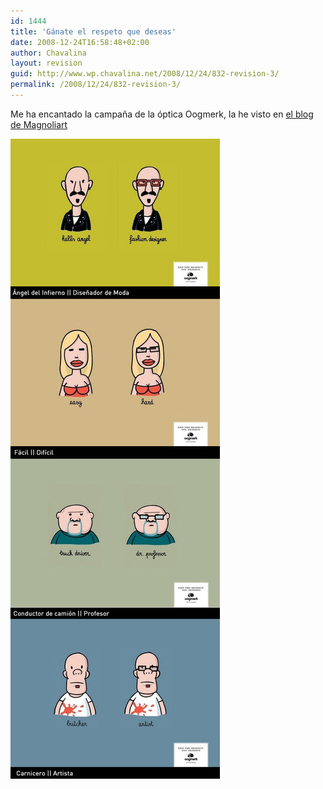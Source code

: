 ```yaml
---
id: 1444
title: 'Gánate el respeto que deseas'
date: 2008-12-24T16:58:48+02:00
author: Chavalina
layout: revision
guid: http://www.wp.chavalina.net/2008/12/24/832-revision-3/
permalink: /2008/12/24/832-revision-3/
---
```

Me ha encantado la campa&ntilde;a de la óptica Oogmerk, la he visto en <a href="http://blog.magnoliart.com/2008/01/17/oogmerk-ganate-el-respeto-que-deseas/" target="_blank">el blog de Magnoliart</a> 

<p class="imgcentro">
  <img src="/imagenes/fotos/oogmerk.jpg" alt="Campa&ntilde;a gráfica de la óptica Oogmerk" />
</p>